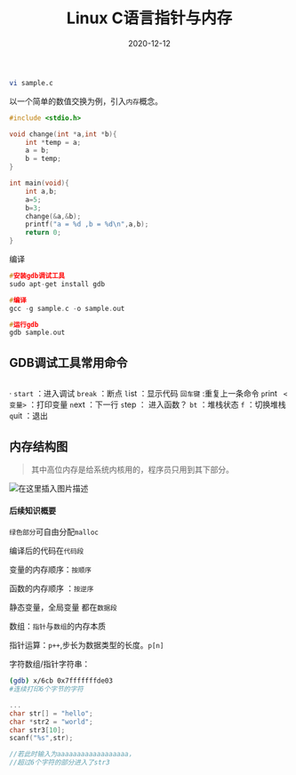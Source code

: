 ﻿---
layout: post
title: "Linux C语言指针与内存"
date: 2020-12-12
---


```bash
vi sample.c
```
以一个简单的数值交换为例，引入`内存`概念。

```c
#include <stdio.h>

void change(int *a,int *b){
	int *temp = a;
	a = b;
	b = temp;
}

int main(void){
	int a,b;
	a=5;
	b=3;
	change(&a,&b);
	printf("a = %d ,b = %d\n",a,b);
	return 0;
}
```
编译
```c
#安装gdb调试工具
sudo apt-get install gdb

#编译
gcc -g sample.c -o sample.out

#运行gdb
gdb sample.out
```
## GDB调试工具常用命令

```bash

```

·
`start`	：进入调试
`break`	：断点
`l`ist 		：显示代码
`回车键`			:重复上一条命令
`p`rint  ` <变量>` ：打印变量
`n`ext		：下一行
`s`tep		：	进入函数？
`bt`			：堆栈状态
`f`	<n>		：切换堆栈
`q`uit	：退出


## 内存结构图

> 其中高位内存是给系统内核用的，程序员只用到其下部分。

![在这里插入图片描述](https://img-blog.csdnimg.cn/20201212220325902.png?x-oss-process=image/watermark,type_ZmFuZ3poZW5naGVpdGk,shadow_10,text_aHR0cHM6Ly9ibG9nLmNzZG4ubmV0L3FxXzQwOTMzNDY3,size_16,color_FFFFFF,t_70)
#### 后续知识概要

`绿色部分`可自由分配`malloc`  

编译后的代码在`代码段`  

变量的内存顺序：`按顺序`  

函数的内存顺序 ：`按逆序`  

静态变量，全局变量 都在`数据段`  

数组：`指针`与`数组`的内存本质  

指针运算：`p++`,步长为数据类型的长度。`p[n]`  

字符数组/指针字符串：
```bash
(gdb) x/6cb 0x7fffffffde03
#连续打印6个字节的字符
```

```c
...
char str[] = "hello";
char *str2 = "world";
char str3[10];
scanf("%s",str);

//若此时输入为aaaaaaaaaaaaaaaaaa，
//超过6个字符的部分进入了str3
```


